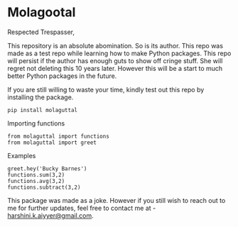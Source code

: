 # Molagootal

Respected Trespasser,

This repository is an absolute abomination. So is its author. This repo was made as a test repo while learning how to make Python packages. This repo will persist if the author has enough guts to show off cringe stuff. She will regret not deleting this 10 years later. However this will be a start to much better Python packages in the future.

If you are still willing to waste your time, kindly test out this repo by installing the package.

```
pip install molaguttal

```

Importing functions
```
from molaguttal import functions
from molaguttal import greet
```

Examples
```
greet.hey('Bucky Barnes')
functions.sum(3,2)
functions.avg(3,2)
functions.subtract(3,2)
```
This package was made as a joke. 
However if you still wish to reach out to me for further updates, feel free to contact me at - harshini.k.aiyyer@gmail.com.


